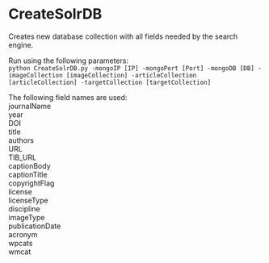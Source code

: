 # CreateSolrDB
Creates new database collection with all fields needed by the search engine.

Run using the following parameters:  
`python CreateSolrDB.py -mongoIP [IP] -mongoPort [Port] -mongoDB [DB] -imageCollection [imageCollection] -articleCollection [articleCollection] -targetCollection [targetCollection]`

The following field names are used:  
journalName  
year  
DOI  
title  
authors  
URL  
TIB_URL  
captionBody  
captionTitle  
copyrightFlag  
license  
licenseType  
discipline  
imageType  
publicationDate  
acronym  
wpcats  
wmcat  
